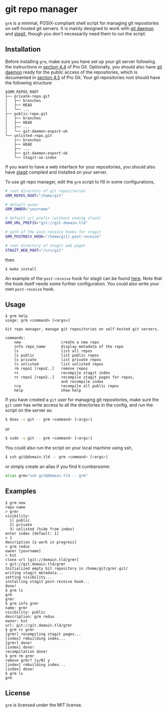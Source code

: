 git repo manager
================

`grm` is a minimal, POSIX-compliant shell script for managing git repositories
on self-hosted git servers. It is mainly designed to work with [git daemon][1]
and [stagit][2], though you don't necessarily need them to run the script.

Installation
------------

Before installing `grm`, make sure you have set up your git server following
the instructions in [section 4.4][3] of Pro Git. Optionally, you should also
have [git daemon][1] ready for the public access of the repositories, which is
documented in [section 4.5][4] of Pro Git. Your git repositories root should
have the following structure:

```
$GRM_REPOS_ROOT
├── private-repo.git
│   ├── branches
│   ├── HEAD
│   └── ...
├── public-repo.git
│   ├── branches
│   ├── HEAD
│   ├── ...
│   └── git-daemon-export-ok
└── unlisted-repo.git
    ├── branches
    ├── HEAD
    ├── ...
    ├── git-daemon-export-ok
    └── stagit-no-index
```

If you want to have a web interface for your repositories, you should also have
[stagit][2] compiled and installed on your server.

To use git repo manager, edit the `grm` script to fill in some configurations,

```sh
# root directory of git repositories
GRM_REPOS_ROOT="/home/git"

# default owner
GRM_OWNER="yourname"

# default url prefix (without ending slash)
GRM_URL_PREFIX="git://git.domain.tld"

# path of the post-receive hooks for stagit
GRM_POSTRECV_HOOK="/home/git/.post-receive"

# root directory of stagit web pages
STAGIT_WEB_ROOT="/srv/git"
```

then

```
$ make install
```

An example of the `post-receive` hook for stagit can be found [here][5]. Note
that the hook itself needs some further configuration. You could also write
your own `post-receive` hook.

Usage
-----

```
$ grm help
usage: grm <command> [<args>]

Git repo manager, manage git repositories on self-hosted git servers.

commands:
    new                  create a new repo
    info repo_name       display metadata of the repo
    ls                   list all repos
    ls public            list public repos
    ls private           list private repos
    ls unlisted          list unlisted repos
    rm repo1 [repo2..]   remove repos
    rc                   recompile stagit index
    rc repo1 [repo2..]   recompile stagit pages for repos,
                         and recompile index
    rca                  recompile all public repos
    help                 show help
```

If you have created a `git` user for managing git repositories, make sure the
`git` user has write access to all the directories in the config, and run the
script on the server as:

```sh
$ doas -u git -- grm <command> [<args>]
```

or

```sh
$ sudo -u git -- grm <command> [<args>]
```

You could also run the script on your local machine using ssh,

```sh
$ ssh git@domain.tld -- grm <command> [<args>]
```

or simply create an alias if you find it cumbersome:

```sh
alias grm="ssh git@domain.tld -- grm"
```

Examples
--------

```
$ grm new
repo name
> grmr
visibility:
  1) public
  2) private
  3) unlisted (hide from index)
enter index [default: 1]
> 1
description [a work in progress]
> grm redux
owner [yourname]
> kst
clone url [git://domain.tld/grmr]
> git://git.domain.tld/grmr
Initialized empty Git repository in /home/git/grmr.git/
writing stagit metadata...
setting visibility...
installing stagit post-receive hook...
done!
$ grm ls
grm
grmr
$ grm info grmr
name: grmr
visibility: public
description: grm redux
owner: kst
url: git://git.domain.tld/grmr
$ grm rc grmr
[grmr] recompiling stagit pages...
[index] rebuilding index...
[grmr] done!
[index] done!
recompilation done!
$ grm rm grmr
remove grmr? [y/N] y
[index] rebuilding index...
[index] done!
$ grm ls
grm
```

License
-------

`grm` is licensed under the MIT license.

[1]: https://git-scm.com/docs/git-daemon
[2]: https://codemadness.org/git/stagit/
[3]: https://git-scm.com/book/en/v2/Git-on-the-Server-Setting-Up-the-Server
[4]: https://git-scm.com/book/en/v2/Git-on-the-Server-Git-Daemon
[5]: https://sink.krj.st/stagit/file/post-receive.html
